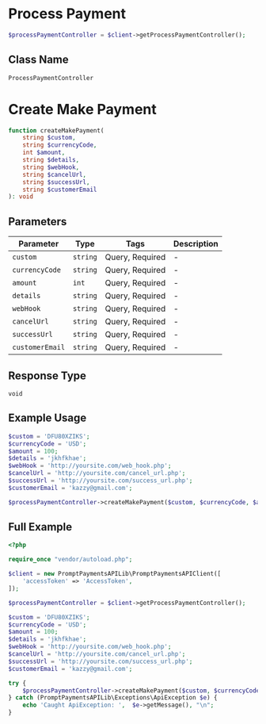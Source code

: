# Process Payment

```php
$processPaymentController = $client->getProcessPaymentController();
```

## Class Name

`ProcessPaymentController`


# Create Make Payment

```php
function createMakePayment(
    string $custom,
    string $currencyCode,
    int $amount,
    string $details,
    string $webHook,
    string $cancelUrl,
    string $successUrl,
    string $customerEmail
): void
```

## Parameters

| Parameter | Type | Tags | Description |
|  --- | --- | --- | --- |
| `custom` | `string` | Query, Required | - |
| `currencyCode` | `string` | Query, Required | - |
| `amount` | `int` | Query, Required | - |
| `details` | `string` | Query, Required | - |
| `webHook` | `string` | Query, Required | - |
| `cancelUrl` | `string` | Query, Required | - |
| `successUrl` | `string` | Query, Required | - |
| `customerEmail` | `string` | Query, Required | - |

## Response Type

`void`

## Example Usage

```php
$custom = 'DFU80XZIKS';
$currencyCode = 'USD';
$amount = 100;
$details = 'jkhfkhae';
$webHook = 'http://yoursite.com/web_hook.php';
$cancelUrl = 'http://yoursite.com/cancel_url.php';
$successUrl = 'http://yoursite.com/success_url.php';
$customerEmail = 'kazzy@gmail.com';

$processPaymentController->createMakePayment($custom, $currencyCode, $amount, $details, $webHook, $cancelUrl, $successUrl, $customerEmail);
```

## Full Example

```php
<?php

require_once "vendor/autoload.php";

$client = new PromptPaymentsAPILib\PromptPaymentsAPIClient([
    'accessToken' => 'AccessToken',
]);

$processPaymentController = $client->getProcessPaymentController();

$custom = 'DFU80XZIKS';
$currencyCode = 'USD';
$amount = 100;
$details = 'jkhfkhae';
$webHook = 'http://yoursite.com/web_hook.php';
$cancelUrl = 'http://yoursite.com/cancel_url.php';
$successUrl = 'http://yoursite.com/success_url.php';
$customerEmail = 'kazzy@gmail.com';

try {
    $processPaymentController->createMakePayment($custom, $currencyCode, $amount, $details, $webHook, $cancelUrl, $successUrl, $customerEmail);
} catch (PromptPaymentsAPILib\Exceptions\ApiException $e) {
    echo 'Caught ApiException: ',  $e->getMessage(), "\n";
}
```
